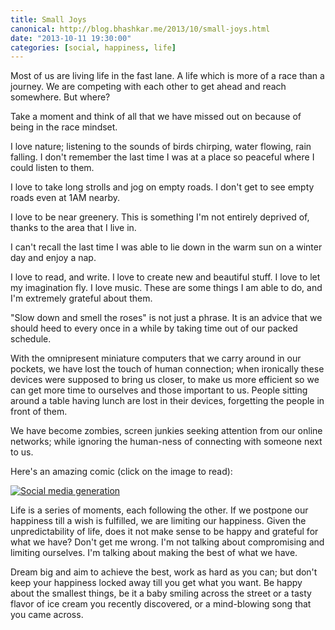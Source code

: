 ```yaml
---
title: Small Joys
canonical: http://blog.bhashkar.me/2013/10/small-joys.html
date: "2013-10-11 19:30:00"
categories: [social, happiness, life]
---
```


Most of us are living life in the fast lane. A life which is more of a race than a journey. We are competing with each other to get ahead and reach somewhere. But where?

Take a moment and think of all that we have missed out on because of being in the race mindset.<span class="more" />

I love nature; listening to the sounds of birds chirping, water flowing, rain falling. I don't remember the last time I was at a place so peaceful where I could listen to them.

I love to take long strolls and jog on empty roads. I don't get to see empty roads even at 1AM nearby.

I love to be near greenery. This is something I'm not entirely deprived of, thanks to the area that I live in.

I can't recall the last time I was able to lie down in the warm sun on a winter day and enjoy a nap.

I love to read, and write. I love to create new and beautiful stuff. I love to let my imagination fly. I love music. These are some things I am able to do, and I'm extremely grateful about them.

"Slow down and smell the roses" is not just a phrase. It is an advice that we should heed to every once in a while by taking time out of our packed schedule.

With the omnipresent miniature computers that we carry around in our pockets, we have lost the touch of human connection; when ironically these devices were supposed to bring us closer, to make us more efficient so we can get more time to ourselves and those important to us. People sitting around a table having lunch are lost in their devices, forgetting the people in front of them.

We have become zombies, screen junkies seeking attention from our online networks; while ignoring the human-ness of connecting with someone next to us.

Here's an amazing comic (click on the image to read):

<a href="http://zenpencils.com/comic/129-marc-maron-the-social-media-generation/" target="_blank">![Social media generation](http://i.imgur.com/LFdNa3R.jpg)</a>

Life is a series of moments, each following the other. If we postpone our happiness till a wish is fulfilled, we are limiting our happiness. Given the unpredictability of life, does it not make sense to be happy and grateful for what we have? Don't get me wrong. I'm not talking about compromising and limiting ourselves. I'm talking about making the best of what we have.

Dream big and aim to achieve the best, work as hard as you can; but don't keep your happiness locked away till you get what you want. Be happy about the smallest things, be it a baby smiling across the street or a tasty flavor of ice cream you recently discovered, or a mind-blowing song that you came across.